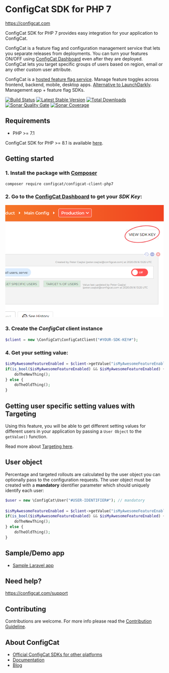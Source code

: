 # ConfigCat SDK for PHP 7
https://configcat.com

ConfigCat SDK for PHP 7 provides easy integration for your application to ConfigCat.

ConfigCat is a feature flag and configuration management service that lets you separate releases from deployments. You can turn your features ON/OFF using <a href="https://app.configcat.com" target="_blank">ConfigCat Dashboard</a> even after they are deployed. ConfigCat lets you target specific groups of users based on region, email or any other custom user attribute.

ConfigCat is a <a href="https://configcat.com" target="_blank">hosted feature flag service</a>. Manage feature toggles across frontend, backend, mobile, desktop apps. <a href="https://configcat.com" target="_blank">Alternative to LaunchDarkly</a>. Management app + feature flag SDKs.

[![Build Status](https://github.com/configcat/php7-sdk/actions/workflows/php-ci.yml/badge.svg?branch=main)](https://github.com/configcat/php7-sdk/actions/workflows/php-ci.yml)
[![Latest Stable Version](https://poser.pugx.org/configcat/configcat-client-php7/version)](https://packagist.org/packages/configcat/configcat-client-php7)
[![Total Downloads](https://poser.pugx.org/configcat/configcat-client-php7/downloads)](https://packagist.org/packages/configcat/configcat-client-php7)
[![Sonar Quality Gate](https://img.shields.io/sonar/quality_gate/configcat_php7-sdk?logo=sonarcloud&server=https%3A%2F%2Fsonarcloud.io)](https://sonarcloud.io/project/overview?id=configcat_php7-sdk)
[![Sonar Coverage](https://img.shields.io/sonar/coverage/configcat_php7-sdk?logo=SonarCloud&server=https%3A%2F%2Fsonarcloud.io)](https://sonarcloud.io/project/overview?id=configcat_php7-sdk)

## Requirements
- PHP >= 7.1

ConfigCat SDK for PHP >= 8.1 is available [here](https://github.com/configcat/php-sdk).

## Getting started

### 1. Install the package with [Composer](https://getcomposer.org/)
```shell
composer require configcat/configcat-client-php7
```

### 2. Go to the <a href="https://app.configcat.com/sdkkey" target="_blank">ConfigCat Dashboard</a> to get your *SDK Key*:
![SDK-KEY](https://raw.githubusercontent.com/ConfigCat/php7-sdk/main/media/readme02-3.png  "SDK-KEY")

### 3. Create the *ConfigCat* client instance
```php
$client = new \ConfigCat\ConfigCatClient("#YOUR-SDK-KEY#");
```

### 4. Get your setting value:
```php
$isMyAwesomeFeatureEnabled = $client->getValue("isMyAwesomeFeatureEnabled", false);
if(is_bool($isMyAwesomeFeatureEnabled) && $isMyAwesomeFeatureEnabled) {
    doTheNewThing();
} else {
    doTheOldThing();
}
```

## Getting user specific setting values with Targeting
Using this feature, you will be able to get different setting values for different users in your application by passing a `User Object` to the `getValue()` function.

Read more about [Targeting here](https://configcat.com/docs/advanced/targeting/).


## User object
Percentage and targeted rollouts are calculated by the user object you can optionally pass to the configuration requests.
The user object must be created with a **mandatory** identifier parameter which should uniquely identify each user:
```php
$user = new \ConfigCat\User("#USER-IDENTIFIER#"); // mandatory

$isMyAwesomeFeatureEnabled = $client->getValue("isMyAwesomeFeatureEnabled", false, $user);
if(is_bool($isMyAwesomeFeatureEnabled) && $isMyAwesomeFeatureEnabled) {
    doTheNewThing();
} else {
    doTheOldThing();
}
```

## Sample/Demo app
* [Sample Laravel app](https://github.com/ConfigCat/php7-sdk/tree/main/samples/laravel)

## Need help?
https://configcat.com/support

## Contributing
Contributions are welcome. For more info please read the [Contribution Guideline](CONTRIBUTING.md).

## About ConfigCat
- [Official ConfigCat SDKs for other platforms](https://github.com/configcat)
- [Documentation](https://configcat.com/docs)
- [Blog](https://configcat.com/blog)
